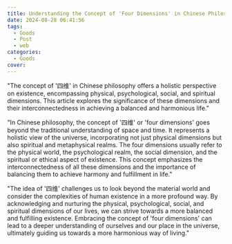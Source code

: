 ```yaml
---
title: Understanding the Concept of 'Four Dimensions' in Chinese Philosophy
date: 2024-08-28 06:41:56
tags:
  - Goods
  - Post
  - web
categories:
  - Goods
cover: 
---
```


"The concept of '四维' in Chinese philosophy offers a holistic perspective on existence, encompassing physical, psychological, social, and spiritual dimensions. This article explores the significance of these dimensions and their interconnectedness in achieving a balanced and harmonious life."

"In Chinese philosophy, the concept of '四维' or 'four dimensions' goes beyond the traditional understanding of space and time. It represents a holistic view of the universe, incorporating not just physical dimensions but also spiritual and metaphysical realms. The four dimensions usually refer to the physical world, the psychological realm, the social dimension, and the spiritual or ethical aspect of existence. This concept emphasizes the interconnectedness of all these dimensions and the importance of balancing them to achieve harmony and fulfillment in life."

"The idea of '四维' challenges us to look beyond the material world and consider the complexities of human existence in a more profound way. By acknowledging and nurturing the physical, psychological, social, and spiritual dimensions of our lives, we can strive towards a more balanced and fulfilling existence. Embracing the concept of 'four dimensions' can lead to a deeper understanding of ourselves and our place in the universe, ultimately guiding us towards a more harmonious way of living."
